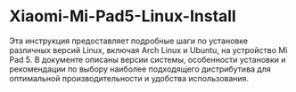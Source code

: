 # Xiaomi-Mi-Pad5-Linux-Install
Эта инструкция предоставляет подробные шаги по установке различных версий Linux, включая Arch Linux и Ubuntu, на устройство Mi Pad 5. В документе описаны версии системы, особенности установки и рекомендации по выбору наиболее подходящего дистрибутива для оптимальной производительности и удобства использования.
